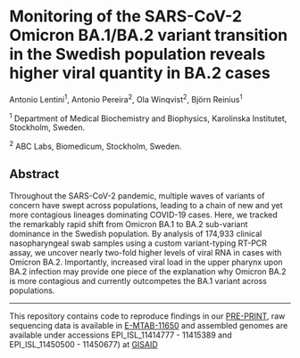 # Monitoring of the SARS-CoV-2 Omicron BA.1/BA.2 variant transition in the Swedish population reveals higher viral quantity in BA.2 cases

Antonio Lentini<sup>1</sup>, Antonio Pereira<sup>2</sup>, Ola Winqvist<sup>2</sup>, Björn Reinius<sup>1</sup>

<sup>1</sup> Department of Medical Biochemistry and Biophysics, Karolinska Institutet, Stockholm, Sweden.

<sup>2</sup> ABC Labs, Biomedicum, Stockholm, Sweden.

## Abstract
Throughout the SARS-CoV-2 pandemic, multiple waves of variants of concern have swept 
across populations, leading to a chain of new and yet more contagious lineages dominating 
COVID-19 cases. Here, we tracked the remarkably rapid shift from Omicron BA.1 to BA.2 sub-variant 
dominance in the Swedish population. By analysis of 174,933 clinical nasopharyngeal 
swab samples using a custom variant-typing RT-PCR assay, we uncover nearly two-fold higher 
levels of viral RNA in cases with Omicron BA.2. Importantly, increased viral load in the upper 
pharynx upon BA.2 infection may provide one piece of the explanation why Omicron BA.2 is 
more contagious and currently outcompetes the BA.1 variant across populations.

---

This repository contains code to reproduce findings in our [PRE-PRINT](https://doi.org/10.1101/2022.03.26.22272984), raw sequencing data is available in [E-MTAB-11650](https://www.ebi.ac.uk/arrayexpress/experiments/E-MTAB-11650) and assembled genomes are available under accessions EPI_ISL_11414777 - 11415389 and EPI_ISL_11450500 - 11450677) at [GISAID](https://gisaid.org)
